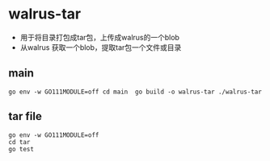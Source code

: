 # walrus-tar
- 用于将目录打包成tar包，上传成walrus的一个blob
- 从walrus 获取一个blob，提取tar包一个文件或目录
## main
``
go env -w GO111MODULE=off
cd main 
go build -o walrus-tar
./walrus-tar
``

## tar file

```test
go env -w GO111MODULE=off
cd tar
go test

```

